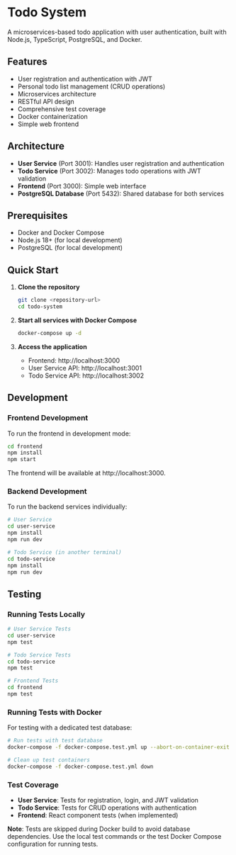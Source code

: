 # Todo System

A microservices-based todo application with user authentication, built with Node.js, TypeScript, PostgreSQL, and Docker.

## Features

- User registration and authentication with JWT
- Personal todo list management (CRUD operations)
- Microservices architecture
- RESTful API design
- Comprehensive test coverage
- Docker containerization
- Simple web frontend

## Architecture

- **User Service** (Port 3001): Handles user registration and authentication
- **Todo Service** (Port 3002): Manages todo operations with JWT validation
- **Frontend** (Port 3000): Simple web interface
- **PostgreSQL Database** (Port 5432): Shared database for both services

## Prerequisites

- Docker and Docker Compose
- Node.js 18+ (for local development)
- PostgreSQL (for local development)

## Quick Start

1. **Clone the repository**
   ```bash
   git clone <repository-url>
   cd todo-system
   ```

2. **Start all services with Docker Compose**
   ```bash
   docker-compose up -d
   ```

3. **Access the application**
   - Frontend: http://localhost:3000
   - User Service API: http://localhost:3001
   - Todo Service API: http://localhost:3002

## Development

### Frontend Development

To run the frontend in development mode:

```bash
cd frontend
npm install
npm start
```

The frontend will be available at http://localhost:3000.

### Backend Development

To run the backend services individually:

```bash
# User Service
cd user-service
npm install
npm run dev

# Todo Service (in another terminal)
cd todo-service
npm install
npm run dev
```

## Testing

### Running Tests Locally

```bash
# User Service Tests
cd user-service
npm test

# Todo Service Tests
cd todo-service
npm test

# Frontend Tests
cd frontend
npm test
```

### Running Tests with Docker

For testing with a dedicated test database:

```bash
# Run tests with test database
docker-compose -f docker-compose.test.yml up --abort-on-container-exit

# Clean up test containers
docker-compose -f docker-compose.test.yml down
```

### Test Coverage

- **User Service**: Tests for registration, login, and JWT validation
- **Todo Service**: Tests for CRUD operations with authentication
- **Frontend**: React component tests (when implemented)

**Note**: Tests are skipped during Docker build to avoid database dependencies. Use the local test commands or the test Docker Compose configuration for running tests.